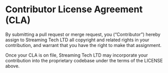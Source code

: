 # Contributor License Agreement (CLA)

By submitting a pull request or merge request, you (“Contributor”) hereby assign
to Streaming Tech LTD all copyright and related rights in your contribution,
and warrant that you have the right to make that assignment.

Once your CLA is on file, Streaming Tech LTD may incorporate your contribution
into the proprietary codebase under the terms of the LICENSE above.
